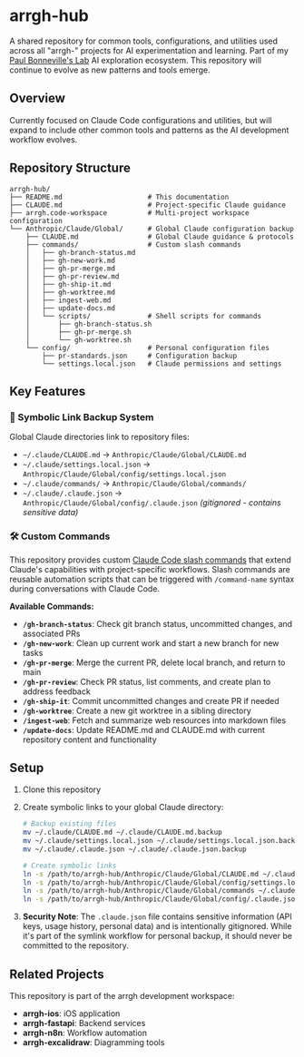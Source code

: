 # arrgh-hub

A shared repository for common tools, configurations, and utilities used across all "arrgh-" projects for AI experimentation and learning. Part of my [Paul Bonneville's Lab](https://github.com/Paul-Bonneville-Labs) AI exploration ecosystem. This repository will continue to evolve as new patterns and tools emerge.

## Overview

Currently focused on Claude Code configurations and utilities, but will expand to include other common tools and patterns as the AI development workflow evolves.

## Repository Structure

```
arrgh-hub/
├── README.md                     # This documentation
├── CLAUDE.md                     # Project-specific Claude guidance
├── arrgh.code-workspace          # Multi-project workspace configuration
└── Anthropic/Claude/Global/      # Global Claude configuration backup
    ├── CLAUDE.md                 # Global Claude guidance & protocols
    ├── commands/                 # Custom slash commands
    │   ├── gh-branch-status.md
    │   ├── gh-new-work.md
    │   ├── gh-pr-merge.md
    │   ├── gh-pr-review.md
    │   ├── gh-ship-it.md
    │   ├── gh-worktree.md
    │   ├── ingest-web.md
    │   ├── update-docs.md
    │   └── scripts/              # Shell scripts for commands
    │       ├── gh-branch-status.sh
    │       ├── gh-pr-merge.sh
    │       └── gh-worktree.sh
    └── config/                   # Personal configuration files
        ├── pr-standards.json     # Configuration backup
        └── settings.local.json   # Claude permissions and settings
```

## Key Features

### 🔄 Symbolic Link Backup System
Global Claude directories link to repository files:
- `~/.claude/CLAUDE.md` → `Anthropic/Claude/Global/CLAUDE.md`
- `~/.claude/settings.local.json` → `Anthropic/Claude/Global/config/settings.local.json`
- `~/.claude/commands/` → `Anthropic/Claude/Global/commands/`
- `~/.claude/.claude.json` → `Anthropic/Claude/Global/config/.claude.json` *(gitignored - contains sensitive data)*

### 🛠️ Custom Commands

This repository provides custom [Claude Code slash commands](https://docs.anthropic.com/en/docs/claude-code/slash-commands) that extend Claude's capabilities with project-specific workflows. Slash commands are reusable automation scripts that can be triggered with `/command-name` syntax during conversations with Claude Code.

**Available Commands:**
- **`/gh-branch-status`**: Check git branch status, uncommitted changes, and associated PRs
- **`/gh-new-work`**: Clean up current work and start a new branch for new tasks
- **`/gh-pr-merge`**: Merge the current PR, delete local branch, and return to main
- **`/gh-pr-review`**: Check PR status, list comments, and create plan to address feedback
- **`/gh-ship-it`**: Commit uncommitted changes and create PR if needed
- **`/gh-worktree`**: Create a new git worktree in a sibling directory
- **`/ingest-web`**: Fetch and summarize web resources into markdown files
- **`/update-docs`**: Update README.md and CLAUDE.md with current repository content and functionality
## Setup

1. Clone this repository
2. Create symbolic links to your global Claude directory:
   ```bash
   # Backup existing files
   mv ~/.claude/CLAUDE.md ~/.claude/CLAUDE.md.backup
   mv ~/.claude/settings.local.json ~/.claude/settings.local.json.backup
   mv ~/.claude/.claude.json ~/.claude/.claude.json.backup
   
   # Create symbolic links
   ln -s /path/to/arrgh-hub/Anthropic/Claude/Global/CLAUDE.md ~/.claude/CLAUDE.md
   ln -s /path/to/arrgh-hub/Anthropic/Claude/Global/config/settings.local.json ~/.claude/settings.local.json
   ln -s /path/to/arrgh-hub/Anthropic/Claude/Global/commands ~/.claude/commands
   ln -s /path/to/arrgh-hub/Anthropic/Claude/Global/config/.claude.json ~/.claude/.claude.json
   ```

3. **Security Note**: The `.claude.json` file contains sensitive information (API keys, usage history, personal data) and is intentionally gitignored. While it's part of the symlink workflow for personal backup, it should never be committed to the repository.

## Related Projects

This repository is part of the arrgh development workspace:
- **arrgh-ios**: iOS application
- **arrgh-fastapi**: Backend services  
- **arrgh-n8n**: Workflow automation
- **arrgh-excalidraw**: Diagramming tools

